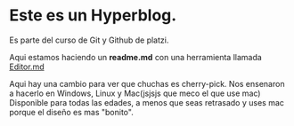 # Este es un Hyperblog.

Es parte del curso de Git y Github de platzi.

Aqui estamos haciendo un **readme.md** con una herramienta llamada [Editor.md](https://pandao.github.io/editor.md/en.html "Editor.md")

Aqui hay una cambio para ver que chuchas es cherry-pick.
Nos ensenaron a hacerlo en Windows, Linux y Mac(jsjsjs que meco el que use mac)
Disponible para todas las edades, a menos que seas retrasado y uses mac porque el diseño es mas "bonito".
